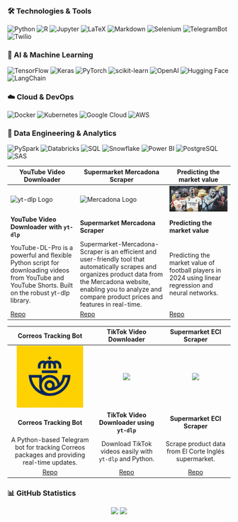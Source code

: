 <!---
- 👋 Hi there! I'm @vgvr0.
- 👀 My interests span across artificial intelligence, data science, machine learning and sports like Padel or Football.
- 🌱 Currently, I'm delving deep into the realms of data science, machine learning, and deep learning techniques as part of my master's program.
- 💞️ I'm eager to collaborate on projects centered around machine learning, image recognition, natural language processing (NLP), web scraping, and any other captivating data science endeavors.
- 📫 You can reach out to me here.
- ⚡ Fun fact: When I'm not immersed in the world of data, you'll find me either on the field playing sports or passionately exploring the latest technologies and their diverse applications.
--->

### 🛠️ Technologies & Tools

![Python](https://img.shields.io/badge/Python-3776AB?style=for-the-badge&logo=python&logoColor=white)
![R](https://img.shields.io/badge/R-276DC3?style=for-the-badge&logo=r&logoColor=white)
![Jupyter](https://img.shields.io/badge/Made%20with-Jupyter-orange?style=for-the-badge&logo=Jupyter)
![LaTeX](https://img.shields.io/badge/LaTeX-20B2AA?style=for-the-badge&logo=LaTeX&logoColor=white)
![Markdown](https://img.shields.io/badge/Markdown-000000?style=for-the-badge&logo=Markdown&logoColor=white)
![Selenium](https://img.shields.io/badge/Selenium-43B02A?style=for-the-badge&logo=selenium&logoColor=white)
![TelegramBot](https://img.shields.io/badge/Telegram_Bot-2CA5E0?style=for-the-badge&logo=telegram&logoColor=white)
![Twilio](https://img.shields.io/badge/Twilio-F22F46?style=for-the-badge&logo=twilio&logoColor=white)

### 🧠 AI & Machine Learning
![TensorFlow](https://img.shields.io/badge/TensorFlow-FF6F00?style=for-the-badge&logo=tensorflow&logoColor=white)
![Keras](https://img.shields.io/badge/Keras-D00000?style=for-the-badge&logo=keras&logoColor=white)
![PyTorch](https://img.shields.io/badge/PyTorch-%23EE4C2C.svg?style=for-the-badge&logo=PyTorch&logoColor=white)
![scikit-learn](https://img.shields.io/badge/scikit--learn-%23F7931E.svg?style=for-the-badge&logo=scikit-learn&logoColor=white)
![OpenAI](https://img.shields.io/badge/OpenAI-412991.svg?style=for-the-badge&logo=OpenAI&logoColor=white)
![Hugging Face](https://img.shields.io/badge/Hugging%20Face-FFD21E.svg?style=for-the-badge&logo=HuggingFace&logoColor=black)
![LangChain](https://img.shields.io/badge/LangChain-3178C6?style=for-the-badge&logo=chainlink&logoColor=white)

### ☁️ Cloud & DevOps
![Docker](https://img.shields.io/badge/Docker-2496ED?style=for-the-badge&logo=docker&logoColor=white)
![Kubernetes](https://img.shields.io/badge/Kubernetes-326CE5?style=for-the-badge&logo=kubernetes&logoColor=white)
![Google Cloud](https://img.shields.io/badge/Google_Cloud-1384F3?style=for-the-badge&logo=google-cloud&logoColor=white)
![AWS](https://img.shields.io/badge/Amazon_Web_Services-232F32?style=for-the-badge&logo=AmazonAWS&logoColor=white)

### 💾 Data Engineering & Analytics
![PySpark](https://img.shields.io/badge/PySpark-E25A1C?style=for-the-badge&logo=apache-spark&logoColor=white)
![Databricks](https://img.shields.io/badge/Databricks-FF3621?style=for-the-badge&logo=Databricks&logoColor=white)
![SQL](https://img.shields.io/badge/Microsoft%20SQL%20Server-CC2927?logo=microsoftsqlserver&logoColor=fff&style=for-the-badge)
![Snowflake](https://img.shields.io/badge/Snowflake-29B5E8?style=for-the-badge&logo=Snowflake&logoColor=white)
![Power BI](https://img.shields.io/badge/Power%20BI-F2C811?style=for-the-badge&logo=Power%20BI&logoColor=black)
![PostgreSQL](https://img.shields.io/badge/PostgreSQL-336791?style=for-the-badge&logo=postgresql&logoColor=white)
![SAS](https://img.shields.io/badge/SAS-1C7BA5?style=for-the-badge&logo=sas&logoColor=white)


| YouTube Video Downloader | Supermarket Mercadona Scraper | Predicting the market value |
|------------|------------|------------|
| ![yt-dlp Logo](https://brandemia.org/contenido/subidas/2017/10/logo_youtube-1-960x640.jpg) | ![Mercadona Logo](https://edicomgroup.es/dam/jcr:1d5f0f0a-a59b-46a0-88e9-3f653ba3fc3c/mercadona_integration.png) | ![Top Value Logo](https://github.com/vgvr0/Market_value_football_players_24/raw/main/Top_2024.jpg) |
| **YouTube Video Downloader with `yt-dlp`** | **Supermarket Mercadona Scraper** | **Predicting the market value** |
| YouTube-DL-Pro is a powerful and flexible Python script for downloading videos from YouTube and YouTube Shorts. Built on the robust yt-dlp library. | Supermarket-Mercadona-Scraper is an efficient and user-friendly tool that automatically scrapes and organizes product data from the Mercadona website, enabling you to analyze and compare product prices and features in real-time. | Predicting the market value of football players in 2024 using linear regression and neural networks. |
| [Repo](https://github.com/vgvr0/YouTube-DL-Pro-Advanced-YouTube-Video-Downloader) | [Repo](https://github.com/vgvr0/supermarket-mercadona-scraper) | [Repo](https://github.com/vgvr0/Market_value_football_players_24) |


| Correos Tracking Bot | TikTok Video Downloader | Supermarket ECI Scraper |
|:-------------------:|:-----------------------:|:-----------------------:|
| <img src="https://github.com/vgvr0/correos-tracking-bot/blob/main/images/CorreosLogo.png" width="150"> | <img src="https://github.com/vgvr0/TikTok-Video-Downloader-using-Python-and-yt-dlp/raw/main/LogoTikTok.png" width="150"> | <img src="https://www.marcasrenombradas.com/wp-content/uploads/2011/08/elcorteingles.jpg" width="150"> |
| **Correos Tracking Bot** | **TikTok Video Downloader using `yt-dlp`** | **Supermarket ECI Scraper** |
| A Python-based Telegram bot for tracking Correos packages and providing real-time updates. | Download TikTok videos easily with `yt-dlp` and Python. | Scrape product data from El Corte Inglés supermarket. |
| [Repo](https://github.com/vgvr0/correos-tracking-bot) | [Repo](https://github.com/vgvr0/TikTok-Video-Downloader-using-Python-and-yt-dlp) | [Repo](https://github.com/vgvr0/el-corte-ingles-supermarket-scraper) |


### 📊 GitHub Statistics

<p align="center">
  <img height="180em" src="https://github-readme-stats.vercel.app/api?username=vgvr0&show_icons=true&theme=default"/>
  <img height="180em" src="https://github-readme-stats.vercel.app/api/top-langs/?username=vgvr0&layout=compact&theme=default"/>
</p>


<!---

- 👋 Hi there! I'm @vgvr0.
- 👀 My interests span across artificial intelligence, data science, machine learning and sports like Padel or Football.
- 🌱 Currently, I'm delving deep into the realms of data science, machine learning, and deep learning techniques as part of my master's program.
- 💞️ I'm eager to collaborate on projects centered around machine learning, image recognition, natural language processing (NLP), web scraping, and any other captivating data science endeavors.
- 📫 You can reach out to me here.
- ⚡ Fun fact: When I'm not immersed in the world of data, you'll find me either on the field playing sports or passionately exploring the latest technologies and their diverse applications.

![Python](https://img.shields.io/badge/Python-3776AB?style=for-the-badge&logo=python&logoColor=white)
![R](https://img.shields.io/badge/R-276DC3?style=for-the-badge&logo=r&logoColor=white)
![Jupyter](https://img.shields.io/badge/Made%20with-Jupyter-orange?style=for-the-badge&logo=Jupyter)
![LaTeX](https://img.shields.io/badge/LaTeX-20B2AA?style=for-the-badge&logo=LaTeX&logoColor=white)
![Markdown](https://img.shields.io/badge/Markdown-000000?style=for-the-badge&logo=Markdown&logoColor=white)
![TensorFlow](https://img.shields.io/badge/TensorFlow-FF6F00?style=for-the-badge&logo=tensorflow&logoColor=white)
![Keras](https://img.shields.io/badge/Keras-D00000?style=for-the-badge&logo=keras&logoColor=white)
![Selenium](https://img.shields.io/badge/Selenium-43B02A?style=for-the-badge&logo=selenium&logoColor=white)
![TelegramBot](https://img.shields.io/badge/Telegram_Bot-2CA5E0?style=for-the-badge&logo=telegram&logoColor=white)
![Docker](https://img.shields.io/badge/Docker-2496ED?style=for-the-badge&logo=docker&logoColor=white)
![Kubernetes](https://img.shields.io/badge/Kubernetes-326CE5?style=for-the-badge&logo=kubernetes&logoColor=white)
![Google Cloud](https://img.shields.io/badge/Google_Cloud-1384F3?style=for-the-badge&logo=google-cloud&logoColor=white)
![PySpark](https://img.shields.io/badge/PySpark-E25A1C?style=for-the-badge&logo=apache-spark&logoColor=white)
![AWS](https://img.shields.io/badge/Amazon_Web_Services-232F32?style=for-the-badge&logo=AmazonAWS&logoColor=white)
![Airflow](https://img.shields.io/badge/Airflow-017CEE?style=for-the-badge&logo=Apache%20Airflow&logoColor=white)
![Databricks](https://img.shields.io/badge/Databricks-FF3621?style=for-the-badge&logo=Databricks&logoColor=white)
![SQL](https://img.shields.io/badge/Microsoft%20SQL%20Server-CC2927?logo=microsoftsqlserver&logoColor=fff&style=for-the-badge)
![MongoDB](https://img.shields.io/badge/-MongoDB-4DB33D?logo=mongodb&logoColor=FFFFFF&style=for-the-badge)
![Snowflake](https://img.shields.io/badge/Snowflake-29B5E8?style=for-the-badge&logo=Snowflake&logoColor=white)
![Spark](https://img.shields.io/badge/Apache%20Spark-E25A1C?style=for-the-badge&logo=Apache%20Spark&logoColor=white)
![Scala](https://img.shields.io/badge/Scala-DC322F?style=for-the-badge&logo=scala&logoColor=white)
![Power BI](https://img.shields.io/badge/Power%20BI-F2C811?style=for-the-badge&logo=Power%20BI&logoColor=black)
![PostgreSQL](https://img.shields.io/badge/PostgreSQL-336791?style=for-the-badge&logo=postgresql&logoColor=white)
![SAS](https://img.shields.io/badge/SAS-1C7BA5?style=for-the-badge&logo=sas&logoColor=white)

| YouTube Video Downloader | Supermarket Mercadona Scraper | Predicting the market value |
|------------|------------|------------|
| ![yt-dlp Logo](https://brandemia.org/contenido/subidas/2017/10/logo_youtube-1-960x640.jpg) | ![Mercadona Logo](https://edicomgroup.es/dam/jcr:1d5f0f0a-a59b-46a0-88e9-3f653ba3fc3c/mercadona_integration.png) | ![Top Value Logo](https://github.com/vgvr0/Market_value_football_players_24/raw/main/Top_2024.jpg) |
| **YouTube Video Downloader with `yt-dlp`** | **Supermarket Mercadona Scraper** | **Predicting the market value** |
| YouTube-DL-Pro is a powerful and flexible Python script for downloading videos from YouTube and YouTube Shorts. Built on the robust yt-dlp library. | Supermarket-Mercadona-Scraper is an efficient and user-friendly tool that automatically scrapes and organizes product data from the Mercadona website, enabling you to analyze and compare product prices and features in real-time. | Predicting the market value of football players in 2024 using linear regression and neural networks. |
| [Repo](https://github.com/vgvr0/YouTube-DL-Pro-Advanced-YouTube-Video-Downloader) | [Repo](https://github.com/vgvr0/supermarket-mercadona-scraper) | [Repo](https://github.com/vgvr0/Market_value_football_players_24) |

| TikTok Video Downloader  | Supermarket ECI Scraper | SQL Complete Referenced |
|------------|------------|------------|
| ![yt-dlp Logo](https://github.com/vgvr0/TikTok-Video-Downloader-using-Python-and-yt-dlp/raw/main/LogoTikTok.png) | ![El Corte Ingles Logo](https://www.marcasrenombradas.com/wp-content/uploads/2011/08/elcorteingles.jpg) | ![Top Value Logo](https://www.stonebranch.com/integration-hub/media/3c/64/66/1636642258/Stonebranch_SQL_Vendor_Product_Logo.svg) |
| **TikTok Video Downloader using `yt-dlp`** | **Supermarket ECI Scraper** | **Predicting the market value** |
| A Python script for downloading TikTok videos using the yt-dlp library. Easily download your favorite TikTok videos and save them to your specified directory. | A web scraping various from an online supermarket (elcorteingles.es) and saving product details into a CSV file | Examples of the main categories of SQL functions, including aggregation functions... |
| [Repo](https://github.com/vgvr0/TikTok-Video-Downloader-using-Python-and-yt-dlp) | [Repo](https://github.com/vgvr0/el-corte-ingles-supermarket-scraper) | [Repo](https://github.com/vgvr0/SQL-Complete-Reference-Basic-Intermediate-Advanced) |


## Proyectos Destacados

### Proyecto 1: Descargador de Videos de YouTube
![yt-dlp Logo](https://brandemia.org/contenido/subidas/2017/10/logo_youtube-1-960x640.jpg)

- **Descripción**: Un script en Python para descargar videos de YouTube utilizando `yt-dlp`.
- **Tecnologías**: Python, yt-dlp
- **Repositorio**: [Enlace al repositorio](https://github.com/vgvr0/YouTube-DL-Pro-Advanced-YouTube-Video-Downloader)

### Proyecto 2: Análisis de Datos con Pandas
![Python Logo](https://upload.wikimedia.org/wikipedia/commons/c/c3/Python-logo-notext.svg)

- **Descripción**: Un proyecto de análisis de datos utilizando la biblioteca Pandas en Python.
- **Tecnologías**: Python, Pandas
- **Repositorio**: [Enlace al repositorio](https://github.com/tu-usuario/proyecto2)
- 

![Cover](https://media.licdn.com/dms/image/C5612AQFxPhDAkRB9wA/article-cover_image-shrink_600_2000/0/1520150575249?e=2147483647&v=beta&t=vmpdAjcQCKw2q7U307GrfkP_Xi2r_T97Dxk8MnqM_tE)
vgvr0/vgvr0 is a ✨ special ✨ repository because its `README.md` (this file) appears on your GitHub profile.
You can click the Preview link to take a look at your changes.
😄 Pronouns: He/Him
- 👋 Hi, I’m @vgvr0
- 👀 I’m interested in artificial intelligence, sports like Padel or Football, data science, and machine learning.
- 🌱 I’m currently learning about data science, machine learning, and deep learning techniques as part of my master's program.
- 💞️ I’m looking to collaborate on projects related to machine learning, image recognition, natural language processing (NLP), web scraping, and any other interesting data science projects.
- 📫 How to reach me: You can contact me via email at [insert your email address here].
- ⚡ Fun fact: I'm a huge fan of both playing and watching sports, and I love exploring new technologies and their applications in various fields.
--->
